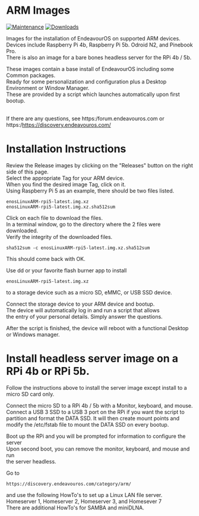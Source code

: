 # ARM Images
 
 [![Maintenance](https://img.shields.io/maintenance/yes/2025.svg)]() [![Downloads](https://img.shields.io/github/downloads/endeavouros-arm/images/total)]()
 
Images for the installation of EndeavourOS on supported ARM devices. <br />
Devices include Raspberry Pi 4b, Raspberry Pi 5b. Odroid N2, and Pinebook Pro. <br />
There is also an image for a bare bones headless server for the RPi 4b / 5b. <br />

These images contain a base install of EndeavourOS including some Common packages. <br />
Ready for some personalization and configuration plus a Desktop Environment or Window Manager. <br />
These are provided by a script which launches automatically upon first bootup. <br /> <br />

If there are any questions, see https:/forum.endeavouros.com or https:/https://discovery.endeavouros.com/

# Installation Instructions

Review the Release images by clicking on the "Releases" button on the right side of this page. <br /> 
Select the appropriate Tag for your ARM device. <br />
When you find the desired image Tag, click on it. <br />
Using Raspberry Pi 5 as an example, there should be two files listed.  <br />
```
enosLinuxARM-rpi5-latest.img.xz
enosLinuxARM-rpi5-latest.img.xz.sha512sum
```
Click on each file to download the files. <br />
In a terminal window, go to the directory where the 2 files were downloaded. <br />
Verify the integrity of the downloaded files. <br />
```
sha512sum -c enosLinuxARM-rpi5-latest.img.xz.sha512sum
```
This should come back with OK.

Use dd or your favorite flash burner app to install <br /> 
```
enosLinuxARM-rpi5-latest.img.xz
```
to a storage device such as a micro SD, eMMC, or USB SSD device. <br />

Connect the storage device to your ARM device and bootup. <br />
The device will automatically log in and run a script that allows <br />
the entry of your personal details.  Simply answer the questions. <br />

After the script is finished, the device will reboot with a functional
Desktop or Windows manager.  

# Install headless server image on a RPi 4b or RPi 5b.

Follow the instructions above to install the server image
except install to a micro SD card only.

Connect the micro SD to a RPi 4b / 5b with a Monitor, keyboard, and mouse. <br />
Connect a USB 3 SSD to a USB 3 port on the RPi if you want the script to <br />
partition and format the DATA SSD. It will then create mount points and <br />
modify the /etc/fstab file to mount the DATA SSD on every bootup. <br />

Boot up the RPi and you will be prompted for information to configure the server <br />
Upon second boot, you can remove the monitor, keyboard, and mouse and run <br />
the server headless.

Go to 
```
https://discovery.endeavouros.com/category/arm/
```
and use the following HowTo's to set up a Linux LAN file server. <br />
Homeserver 1, Homeserver 2, Homeserver 3, and Homesever 7 <br />
There are additional HowTo's for SAMBA and miniDLNA.


